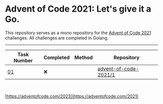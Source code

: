 # Advent of Code 2021: Let's give it a Go.

This repository serves as a mono repository for the [Advent of Code 2021](https://adventofcode.com/2021) challenges. All challenges are completed in Golang.

---

<!--✅ ❌ -->

| Task Number | Completed | Method | Repository |
|-------------|-----------|-|----------|
| [01](https://adventofcode.com/2021/day/1) | ❌ |  | [advent-of-code-2021/1](https://github.com/n0rrman/advent-of-code-2021/tree/main/01) | -->

&nbsp;

[https://adventofcode.com/2023](https://adventofcode.com/2021)
